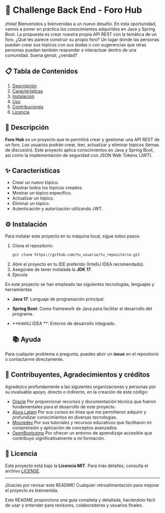 # 🚀 Challenge Back End - Foro Hub

¡Hola! Bienvenidos y bienvenidas a un nuevo desafío. En esta oportunidad, vamos a poner en práctica los conocimientos adquiridos en Java y Spring Boot. La propuesta es crear nuestra propia API REST con la temática de un foro. ¿Qué les parece construir su propio foro? Un lugar donde las personas puedan crear sus tópicos con sus dudas o con sugerencias que otras personas puedan también responder e interactuar dentro de una comunidad. Suena genial, ¿verdad?

## 📋 Tabla de Contenidos
1. [Descripción](#descripción)
2. [Características](#características)
3. [Instalación](#instalación)
4. [Uso](#uso)
5. [Contribuciones](#contribuciones)
6. [Licencia](#licencia)

## 📝 Descripción
**Foro Hub** es un proyecto que te permitirá crear y gestionar una API REST de un foro. Los usuarios podrán crear, leer, actualizar y eliminar tópicos (temas de discusión). Este proyecto aplica conocimientos en Java y Spring Boot, así como la implementación de seguridad con JSON Web Tokens (JWT).

## ✨ Características
- Crear un nuevo tópico.
- Mostrar todos los tópicos creados.
- Mostrar un tópico específico.
- Actualizar un tópico.
- Eliminar un tópico.
- Autenticación y autorización utilizando JWT.

## ⚙️ Instalación
Para instalar este proyecto en tu máquina local, sigue estos pasos:

1. Clona el repositorio:
   ```bash
   git clone https://github.com/tu_usuario/tu_repositorio.git
2. Abre el proyecto en tu IDE preferido (IntelliJ IDEA recomendado).
3. Asegúrate de tener instalada la **JDK 17**.
4. Ejecuta

En este proyecto se han empleado las siguientes tecnologías, lenguajes y herramientas
- **Java 17**: Lenguaje de programación principal.
- **Spring Boot**: Como framework de Java para facilitar el desarrollo del programa.
- **IntelliJ IDEA **: Entorno de desarrollo integrado.

  
   ## 📚 Ayuda
Para cualquier problema o pregunta, puedes abrir un **issue** en el repositorio o contactarme directamente.

## 🤝 Contribuyentes, Agradecimientos y créditos

Agradezco profundamente a las siguientes organizaciones y personas por su invaluable apoyo, directo o indirecto, en la creación de este código:

 - [Oracle](https://www.oracle.com/ar/education/oracle-next-education/) Por proporcionar recursos y documentación técnica que fueron fundamentales para el desarrollo de este proyecto.
 - [Alura Latam](https://app.aluracursos.com/form-one/registro/latam-general) Por sus cursos en línea que me permitieron adquirir y profundizar conocimientos en diversas tecnologías.
 - [Mouredev](https://www.youtube.com/@mouredev) Por sus tutoriales y recursos educativos que facilitaron mi comprensión y aplicación de conceptos avanzados.
 - [OpenBootcamp](https://www.youtube.com/@OpenBootcamp) Por ofrecer un entorno de aprendizaje accesible que contribuyó significativamente a mi formación.

## 📄 Licencia
Este proyecto está bajo la **Licencia MIT**. Para más detalles, consulta el archivo [LICENSE](LICENSE).

---

¡Gracias por revisar este README! Cualquier retroalimentación para mejorar el proyecto es bienvenida.

Este README proporciona una guía completa y detallada, haciéndolo fácil de usar y entender para revisores, colaboradores y usuarios finales.
